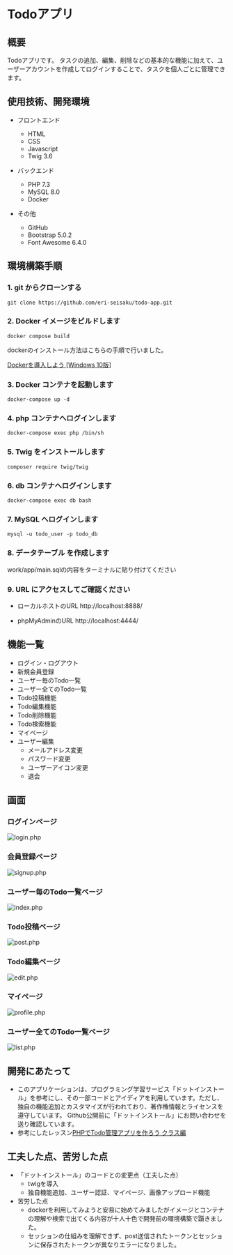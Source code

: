 # Todoアプリ

## 概要
Todoアプリです。
タスクの追加、編集、削除などの基本的な機能に加えて、ユーザーアカウントを作成してログインすることで、タスクを個人ごとに管理できます。

## 使用技術、開発環境

- フロントエンド
  - HTML
  - CSS
  - Javascript
  - Twig 3.6

- バックエンド
  - PHP 7.3
  - MySQL 8.0
  - Docker

- その他
  - GitHub
  - Bootstrap 5.0.2
  - Font Awesome 6.4.0

## 環境構築手順

### 1. git からクローンする
```
git clone https://github.com/eri-seisaku/todo-app.git
```

### 2. Docker イメージをビルドします
```
docker compose build
```
dockerのインストール方法はこちらの手順で行いました。

[Dockerを導入しよう [Windows 10版]](https://dotinstall.com/lessons/basic_dockerdesktop_win)

### 3. Docker コンテナを起動します
```
docker-compose up -d
```

### 4. php コンテナへログインします
```
docker-compose exec php /bin/sh
```

### 5. Twig をインストールします
```
composer require twig/twig
```

### 6. db コンテナへログインします
```
docker-compose exec db bash
```

### 7. MySQL へログインします
```
mysql -u todo_user -p todo_db
```

### 8. データテーブル を作成します

work/app/main.sqlの内容をターミナルに貼り付けてください

### 9. URL にアクセスしてご確認ください

- ローカルホストのURL
http://localhost:8888/

- phpMyAdminのURL
http://localhost:4444/

## 機能一覧

- ログイン・ログアウト
- 新規会員登録
- ユーザー毎のTodo一覧
- ユーザー全てのTodo一覧
- Todo投稿機能
- Todo編集機能
- Todo削除機能
- Todo検索機能
- マイページ
- ユーザー編集
  - メールアドレス変更
  - パスワード変更
  - ユーザーアイコン変更
  - 退会

## 画面

### ログインページ

![login.php](/work/public/image/readme/login.png)

### 会員登録ページ

![signup.php](/work/public/image/readme/signup.png)

### ユーザー毎のTodo一覧ページ

![index.php](/work/public/image/readme/index.png)

### Todo投稿ページ

![post.php](/work/public/image/readme/post.png)

### Todo編集ページ

![edit.php](/work/public/image/readme/edit.png)

### マイページ

![profile.php](/work/public/image/readme/profile.png)

### ユーザー全てのTodo一覧ページ

![list.php](/work/public/image/readme/list.png)

## 開発にあたって
- このアプリケーションは、プログラミング学習サービス「ドットインストール」を参考にし、その一部コードとアイディアを利用しています。ただし、独自の機能追加とカスタマイズが行われており、著作権情報とライセンスを遵守しています。
Github公開前に「ドットインストール」にお問い合わせを送り確認しています。
- 参考にしたレッスン[PHPでTodo管理アプリを作ろう クラス編](https://dotinstall.com/lessons/todo_app_class_php)

## 工夫した点、苦労した点
- 「ドットインストール」のコードとの変更点（工夫した点）
  - twigを導入
  - 独自機能追加、ユーザー認証、マイページ、画像アップロード機能
- 苦労した点
  - dockerを利用してみようと安易に始めてみましたがイメージとコンテナの理解や検索で出てくる内容が十人十色で開発前の環境構築で躓きました。
  - セッションの仕組みを理解できず、post送信されたトークンとセッションに保存されたトークンが異なりエラーになりました。
